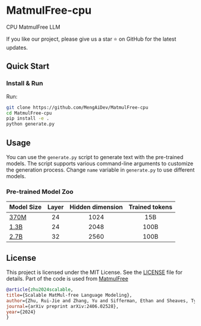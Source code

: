 # MatmulFree-cpu
CPU MatmulFree LLM

If you like our project, please give us a star ⭐ on GitHub for the latest updates.

## Quick Start

### Install & Run
Run:
```bash
git clone https://github.com/MengAiDev/MatmulFree-cpu
cd MatmulFree-cpu
pip install -e .
python generate.py
```

## Usage

You can use the `generate.py` script to generate text with the pre-trained models. The script supports various command-line arguments to customize the generation process. Change `name` variable in `generate.py` to use different models.

### Pre-trained Model Zoo
| Model Size     | Layer | Hidden dimension  | Trained tokens |
|:----------------|:------------:|:----------------:|:------------------:|
| [370M](https://huggingface.co/ridger/MMfreeLM-370M)  | 24  | 1024 | 15B  |
| [1.3B](https://huggingface.co/ridger/MMfreeLM-1.3B)  | 24 | 2048 | 100B  |
| [2.7B](https://huggingface.co/ridger/MMfreeLM-2.7B)  | 32  | 2560 | 100B  |

## License
This project is licensed under the MIT License. See the [LICENSE](LICENSE) file for details.
Part of the code is used from [MatmulFree](https://github.com/ridgerchu/matmulfreellm)

```bib
@article{zhu2024scalable,
title={Scalable MatMul-free Language Modeling},
author={Zhu, Rui-Jie and Zhang, Yu and Sifferman, Ethan and Sheaves, Tyler and Wang, Yiqiao and Richmond, Dustin and Zhou, Peng and Eshraghian, Jason K},
journal={arXiv preprint arXiv:2406.02528},
year={2024}
}
```
